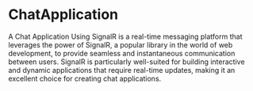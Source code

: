 # ChatApplication
 A Chat Application Using SignalR is a real-time messaging platform that leverages the power of SignalR, a popular library in the world of web development, to provide seamless and instantaneous communication between users. SignalR is particularly well-suited for building interactive and dynamic applications that require real-time updates, making it an excellent choice for creating chat applications.
